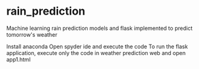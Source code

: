 # rain_prediction
Machine learning rain prediction models and flask implemented to predict tomorrow's weather

Install anaconda 
Open spyder ide and execute the code
To run the flask application, execute only the code in weather prediction web and open app1.html

